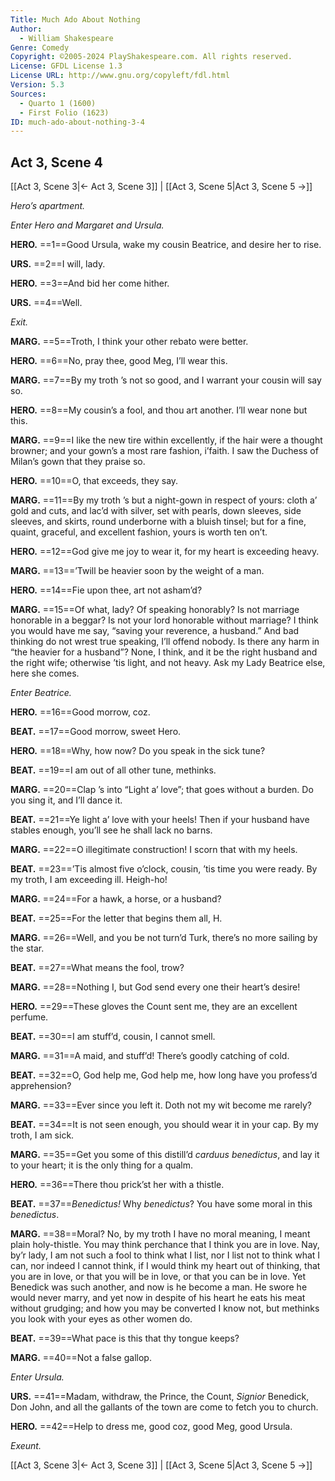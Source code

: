 ```yaml
---
Title: Much Ado About Nothing
Author: 
  - William Shakespeare
Genre: Comedy
Copyright: ©2005-2024 PlayShakespeare.com. All rights reserved.
License: GFDL License 1.3
License URL: http://www.gnu.org/copyleft/fdl.html
Version: 5.3
Sources:
  - Quarto 1 (1600)
  - First Folio (1623)
ID: much-ado-about-nothing-3-4
---
```


## Act 3, Scene 4
[[Act 3, Scene 3|← Act 3, Scene 3]] | [[Act 3, Scene 5|Act 3, Scene 5 →]]

*Hero’s apartment.*

*Enter Hero and Margaret and Ursula.*

**HERO.**
==1==Good Ursula, wake my cousin Beatrice, and desire her to rise.

**URS.**
==2==I will, lady.

**HERO.**
==3==And bid her come hither.

**URS.**
==4==Well.

*Exit.*

**MARG.**
==5==Troth, I think your other rebato were better.

**HERO.**
==6==No, pray thee, good Meg, I’ll wear this.

**MARG.**
==7==By my troth ’s not so good, and I warrant your cousin will say so.

**HERO.**
==8==My cousin’s a fool, and thou art another. I’ll wear none but this.

**MARG.**
==9==I like the new tire within excellently, if the hair were a thought browner; and your gown’s a most rare fashion, i’faith. I saw the Duchess of Milan’s gown that they praise so.

**HERO.**
==10==O, that exceeds, they say.

**MARG.**
==11==By my troth ’s but a night-gown in respect of yours: cloth a’ gold and cuts, and lac’d with silver, set with pearls, down sleeves, side sleeves, and skirts, round underborne with a bluish tinsel; but for a fine, quaint, graceful, and excellent fashion, yours is worth ten on’t.

**HERO.**
==12==God give me joy to wear it, for my heart is exceeding heavy.

**MARG.**
==13==’Twill be heavier soon by the weight of a man.

**HERO.**
==14==Fie upon thee, art not asham’d?

**MARG.**
==15==Of what, lady? Of speaking honorably? Is not marriage honorable in a beggar? Is not your lord honorable without marriage? I think you would have me say, “saving your reverence, a husband.” And bad thinking do not wrest true speaking, I’ll offend nobody. Is there any harm in “the heavier for a husband”? None, I think, and it be the right husband and the right wife; otherwise ’tis light, and not heavy. Ask my Lady Beatrice else, here she comes.

*Enter Beatrice.*

**HERO.**
==16==Good morrow, coz.

**BEAT.**
==17==Good morrow, sweet Hero.

**HERO.**
==18==Why, how now? Do you speak in the sick tune?

**BEAT.**
==19==I am out of all other tune, methinks.

**MARG.**
==20==Clap ’s into “Light a’ love”; that goes without a burden. Do you sing it, and I’ll dance it.

**BEAT.**
==21==Ye light a’ love with your heels! Then if your husband have stables enough, you’ll see he shall lack no barns.

**MARG.**
==22==O illegitimate construction! I scorn that with my heels.

**BEAT.**
==23==’Tis almost five o’clock, cousin, ’tis time you were ready. By my troth, I am exceeding ill. Heigh-ho!

**MARG.**
==24==For a hawk, a horse, or a husband?

**BEAT.**
==25==For the letter that begins them all, H.

**MARG.**
==26==Well, and you be not turn’d Turk, there’s no more sailing by the star.

**BEAT.**
==27==What means the fool, trow?

**MARG.**
==28==Nothing I, but God send every one their heart’s desire!

**HERO.**
==29==These gloves the Count sent me, they are an excellent perfume.

**BEAT.**
==30==I am stuff’d, cousin, I cannot smell.

**MARG.**
==31==A maid, and stuff’d! There’s goodly catching of cold.

**BEAT.**
==32==O, God help me, God help me, how long have you profess’d apprehension?

**MARG.**
==33==Ever since you left it. Doth not my wit become me rarely?

**BEAT.**
==34==It is not seen enough, you should wear it in your cap. By my troth, I am sick.

**MARG.**
==35==Get you some of this distill’d *carduus benedictus*, and lay it to your heart; it is the only thing for a qualm.

**HERO.**
==36==There thou prick’st her with a thistle.

**BEAT.**
==37==*Benedictus!* Why *benedictus*? You have some moral in this *benedictus*.

**MARG.**
==38==Moral? No, by my troth I have no moral meaning, I meant plain holy-thistle. You may think perchance that I think you are in love. Nay, by’r lady, I am not such a fool to think what I list, nor I list not to think what I can, nor indeed I cannot think, if I would think my heart out of thinking, that you are in love, or that you will be in love, or that you can be in love. Yet Benedick was such another, and now is he become a man. He swore he would never marry, and yet now in despite of his heart he eats his meat without grudging; and how you may be converted I know not, but methinks you look with your eyes as other women do.

**BEAT.**
==39==What pace is this that thy tongue keeps?

**MARG.**
==40==Not a false gallop.

*Enter Ursula.*

**URS.**
==41==Madam, withdraw, the Prince, the Count, *Signior* Benedick, Don John, and all the gallants of the town are come to fetch you to church.

**HERO.**
==42==Help to dress me, good coz, good Meg, good Ursula.

*Exeunt.*

[[Act 3, Scene 3|← Act 3, Scene 3]] | [[Act 3, Scene 5|Act 3, Scene 5 →]]